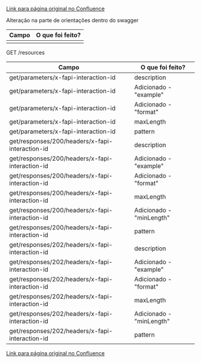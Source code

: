 [Link para página original no Confluence](https://openfinancebrasil.atlassian.net/wiki/spaces/OF/pages/265715786)

Alteração na parte de orientações dentro do swagger

| **Campo** | **O que foi feito?** |
| --- | --- |
|  |  |

 GET /resources

| **Campo** | **O que foi feito?** |
| --- | --- |
| get/parameters/x-fapi-interaction-id | description |
| get/parameters/x-fapi-interaction-id | Adicionado - "example" |
| get/parameters/x-fapi-interaction-id | Adicionado - "format" |
| get/parameters/x-fapi-interaction-id | maxLength |
| get/parameters/x-fapi-interaction-id | pattern |
| get/responses/200/headers/x-fapi-interaction-id | description |
| get/responses/200/headers/x-fapi-interaction-id | Adicionado - "example" |
| get/responses/200/headers/x-fapi-interaction-id | Adicionado - "format" |
| get/responses/200/headers/x-fapi-interaction-id | maxLength |
| get/responses/200/headers/x-fapi-interaction-id | Adicionado - "minLength" |
| get/responses/200/headers/x-fapi-interaction-id | pattern |
| get/responses/202/headers/x-fapi-interaction-id | description |
| get/responses/202/headers/x-fapi-interaction-id | Adicionado - "example" |
| get/responses/202/headers/x-fapi-interaction-id | Adicionado - "format" |
| get/responses/202/headers/x-fapi-interaction-id | maxLength |
| get/responses/202/headers/x-fapi-interaction-id | Adicionado - "minLength" |
| get/responses/202/headers/x-fapi-interaction-id | pattern |

[Link para página original no Confluence](https://openfinancebrasil.atlassian.net/wiki/spaces/OF/pages/265715786)
